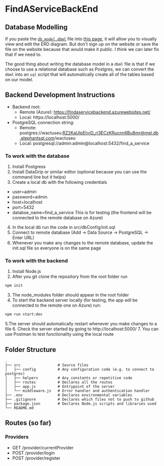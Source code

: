 # FindAServiceBackEnd

## Database Modelling
If you paste the [`db_model.dbml`](https://github.com/LeonidGoldberg/FindAServiceBackEnd/blob/main/db_model.dbml) file into [this page](https://dbdiagram.io/d), it will allow you to visually view and edit the ERD diagram. But don't sign up on the website or save the file on the website because that would make it public. I think we can later fix that if we need to.

The good thing about writing the database model in a `dbml` file is that if we choose to use a relational database such as Postgres, we can convert the `dbml` into an `sql` script that will automatically create all of the tables based on our model.

## Backend Development Instructions
- Backend root:
  - Remote (Azure): https://findaservicebackend.azurewebsites.net/
  - Local: https://localhost:5000/
- PostgreSQL connection string:
  - Remote: postgres://wactuseu:RZ2KaUIpEtvjD_rj3ECzKRucnn6Bu8mr@mel.db.elephantsql.com/wactuseu
  - Local: postgresql://admin:admin@localhost:5432/find_a_service

### To work with the database
1. Install Postgress 
2. Install DataGrip or similar editor (optional because you can use the command line but it helps)
3. Create a local db with the following credentials
  - user=admin
  - password=admin
  - host=localhost
  - port=5432
  - databse_name=find_a_service
  This is for testing (the frontend will be connected to the remote database on Azure)
4. In the local db run the code in src/dbConfig/init.sql
5. Connect to remote database (Add -> Data Source -> PostgreSQL -> Enter URL)
6. Whenever you make any changes to the remote database, update the init.sql file so everyone is on the same page

### To work with the backend
1. Install Node.js
2. After you git clone the repository from the root folder run
```bash
npm init
```
3. The node_modules folder should appear in the root folder
4. To start the backend server locally (for testing, the app will be connected to the remote one on Azure) run:
```bash
npm run start:dev
```
5.The server should automatically restart whenever you make changes to a file
6. Check the server started by going to http://localhost:5000/
7. You can use Postman to test functionality using the local route

## Folder Structure

```
.
├── src                 # Source files
│   ├── config          # Any configuration code (e.g. to connect to postgres)
│   ├── helpers         # Any constants or repetitive code
│   ├── routes          # Declares all the routes
│   ├── app.js          # Entrypoint of the server
│   └── middleware.js   # Error handler and authentication handler
├── .env                # Declares environmental variables
├── .gitignore          # Declares which files not to push to github
├── package.json        # Declares Node.js scripts and libraries used
└── README.md
```

## Routes (so far)

### Providers
- GET     /provider/currentProvider
- POST    /provider/login
- POST    /provider/register
